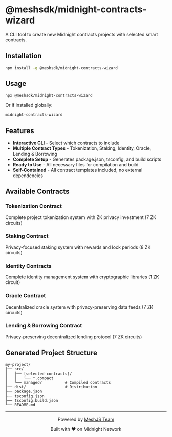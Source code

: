 # @meshsdk/midnight-contracts-wizard

A CLI tool to create new Midnight contracts projects with selected smart contracts.

## Installation

```bash
npm install -g @meshsdk/midnight-contracts-wizard
```

## Usage

```bash
npx @meshsdk/midnight-contracts-wizard
```

Or if installed globally:

```bash
midnight-contracts-wizard
```

## Features

- **Interactive CLI** - Select which contracts to include
- **Multiple Contract Types** - Tokenization, Staking, Identity, Oracle, Lending & Borrowing
- **Complete Setup** - Generates package.json, tsconfig, and build scripts
- **Ready to Use** - All necessary files for compilation and build
- **Self-Contained** - All contract templates included, no external dependencies

## Available Contracts

### Tokenization Contract

Complete project tokenization system with ZK privacy investment (7 ZK circuits)

### Staking Contract

Privacy-focused staking system with rewards and lock periods (8 ZK circuits)

### Identity Contracts

Complete identity management system with cryptographic libraries (1 ZK circuit)

### Oracle Contract

Decentralized oracle system with privacy-preserving data feeds (7 ZK circuits)

### Lending & Borrowing Contract

Privacy-preserving decentralized lending protocol (7 ZK circuits)

## Generated Project Structure

```
my-project/
├── src/
│   ├── [selected-contracts]/
│   │   └── *.compact
│   └── managed/          # Compiled contracts
├── dist/                 # Distribution
├── package.json
├── tsconfig.json
├── tsconfig.build.json
└── README.md
```

---

<div align="center">
  <p>Powered by <a href="https://meshjs.dev/">MeshJS Team</a></p>
  <p>Built with ❤️ on Midnight Network</p>
</div>
